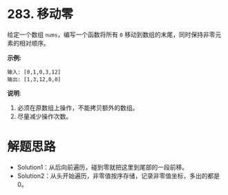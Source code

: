 # 283. 移动零

给定一个数组 `nums`，编写一个函数将所有 `0` 移动到数组的末尾，同时保持非零元素的相对顺序。

**示例:**

```
输入: [0,1,0,3,12]
输出: [1,3,12,0,0]
```

**说明**:

1. 必须在原数组上操作，不能拷贝额外的数组。
2. 尽量减少操作次数。



# 解题思路

* Solution1：从后向前遍历，碰到零就把这里到尾部的一段前移。
* Solution2：从头开始遍历，非零值按序存储，记录非零值坐标，多出的都是0。

